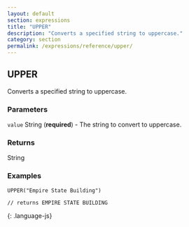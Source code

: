 ```yaml
---
layout: default
section: expressions
title: "UPPER"
description: "Converts a specified string to uppercase."
category: section
permalink: /expressions/reference/upper/
---
```


## UPPER

Converts a specified string to uppercase.

### Parameters

`value` String (__required__) - The string to convert to uppercase.

### Returns

String

### Examples

~~~
UPPER("Empire State Building")

// returns EMPIRE STATE BUILDING
~~~
{: .language-js}